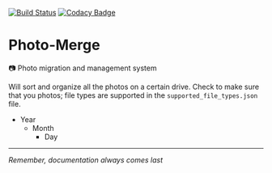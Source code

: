 [![Build Status](https://travis-ci.org/Matt-Gleich/Photo-Merge.svg?branch=master)](https://travis-ci.org/Matt-Gleich/Photo-Merge)
[![Codacy Badge](https://api.codacy.com/project/badge/Grade/1856b1ae8bb44b4b87a01f420109d5ae)](https://www.codacy.com/app/matthewgleich/Photo-Merge?utm_source=github.com&amp;utm_medium=referral&amp;utm_content=Matt-Gleich/Photo-Merge&amp;utm_campaign=Badge_Grade)

# Photo-Merge
📷 Photo migration and management system

Will sort and organize all the photos on a certain drive. Check to make sure that you photos; file types are supported in the `supported_file_types.json` file.

- Year
    - Month
        - Day

---
_Remember, documentation always comes last_

